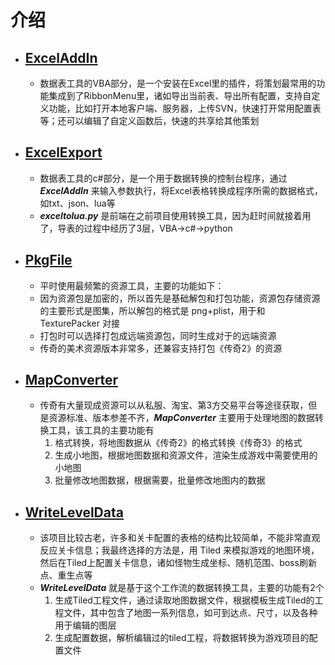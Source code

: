 # 介绍
- ## [ExcelAddIn](./scr/ExcelAddIn/)
    - 数据表工具的VBA部分，是一个安装在Excel里的插件，将策划最常用的功能集成到了RibbonMenu里，诸如导出当前表、导出所有配置，支持自定义功能，比如打开本地客户端、服务器，上传SVN，快速打开常用配置表等；还可以编辑了自定义函数后，快速的共享给其他策划
- ## [ExcelExport](./scr/ExcelExport/)
    - 数据表工具的c#部分，是一个用于数据转换的控制台程序，通过 ***ExcelAddIn*** 来输入参数执行，将Excel表格转换成程序所需的数据格式，如txt、json、lua等
    - ***exceltolua.py*** 是前端在之前项目使用转换工具，因为赶时间就接着用了，导表的过程中经历了3层，VBA->c#->python
- ## [PkgFile](./scr/PkgFile/)
    - 平时使用最频繁的资源工具，主要的功能如下：
    - 因为资源包是加密的，所以首先是基础解包和打包功能，资源包存储资源的主要形式是图集，所以解包的格式是 png+plist，用于和 TexturePacker 对接
    - 打包时可以选择打包成远端资源包，同时生成对于的远端资源
    - 传奇的美术资源版本非常多，还兼容支持打包《传奇2》的资源
- ## [MapConverter](./scr/MapConverter/)
    - 传奇有大量现成资源可以从私服、淘宝、第3方交易平台等途径获取，但是资源标准、版本参差不齐，***MapConverter*** 主要用于处理地图的数据转换工具，该工具的主要功能有
        1. 格式转换，将地图数据从《传奇2》的格式转换《传奇3》的格式
        2. 生成小地图，根据地图数据和资源文件，渲染生成游戏中需要使用的小地图
        3. 批量修改地图数据，根据需要，批量修改地图内的数据

- ## [WriteLevelData](./scr/WriteLevelData/)
    - 该项目比较古老，许多和关卡配置的表格的结构比较简单，不能非常直观反应关卡信息；我最终选择的方法是，用 Tiled 来模拟游戏的地图环境，然后在Tiled上配置关卡信息，诸如怪物生成坐标、随机范围、boss刷新点、重生点等
    - ***WriteLevelData*** 就是基于这个工作流的数据转换工具，主要的功能有2个
        1. 生成Tiled工程文件，通过读取地图数据文件，根据模板生成Tiled的工程文件，其中包含了地图一系列信息，如可到达点、尺寸，以及各种用于编辑的图层
        2. 生成配置数据，解析编辑过的tiled工程，将数据转换为游戏项目的配置文件 